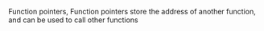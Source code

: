 Function pointers,
Function pointers store the address of another function, and can be used to call other functions
